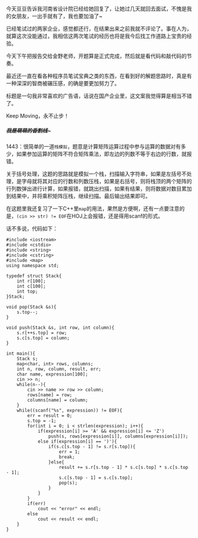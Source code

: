 今天豆豆告诉我河南省设计院已经给她回复了，让她过几天就回去面试，不愧是我的女朋友，一出手就有了，我也要加油了~  

已经笔试过的两家企业，感觉都还行，在结果出来之前我就不评论了。事在人为，就算这次没能通过，我相信这两次笔试的经历也将是我今后找工作道路上宝贵的经验。  

今天下午把报告交给金野老师，开题算是正式完成，然后就是看代码和敲代码的节奏。  

最近还一直在看各种程序员笔试宝典之类的东西，在看到好的解题思路时，真是有一种深深的智商被碾压感，的确是要更加努力了。  

标题是一句我非常喜欢的广告语，话说在国产企业里，这文案我觉得算是相当不错了。  

Keep Moving，永不止步！  

##### ~~~~~~~~~~~~我是萌萌的昏割线~~~~~~~~~~~~~  

1443：很简单的一道```栈模拟```，题意是计算矩阵运算过程中参与运算的数据对有多少，如果参加运算的矩阵不符合矩阵乘法，即左边的列数不等于右边的行数，就报错。  

关于括号处理，这题的思路就是模拟一个栈，扫描输入字符串，如果是左括号不处理，是字母就将其对应的行数和列数压栈，如果是右括号，则将栈顶的两个矩阵的行列数弹出进行计算，如果报错，就跳出扫描，如果有结果，则将数据对数目累加到结果中，并将乘积矩阵压栈，继续扫描。最后输出结果即可。  

在这题里我还复习了一下C++里```map```的用法，果然是方便啊，还有一点要注意的是，```(cin >> str) != EOF```在HOJ上会报错，还是得用scanf的形式。  

话不多说，代码如下：  

    #include <iostream>
    #include <cstdio>
    #include <string>
    #include <cstring>
    #include <map>
    using namespace std;
    
    typedef struct Stack{
        int r[100];
        int c[100];
        int top;
    }Stack;

    void pop(Stack &s){
        s.top--;
    }

    void push(Stack &s, int row, int column){
        s.r[++s.top] = row;
        s.c[s.top] = column;
    }
    
    int main(){
        Stack s;
        map<char, int> rows, columns;
        int n, row, column, result, err;
        char name, expression[100];
        cin >> n;
        while(n--){
            cin >> name >> row >> column;
            rows[name] = row;
            columns[name] = column;
        }
        while((scanf("%s", expression)) != EOF){
            err = result = 0;
            s.top = -1;
            for(int i = 0; i < strlen(expression); i++){
                if(expression[i] >= 'A' && expression[i] <= 'Z')
                    push(s, rows[expression[i]], columns[expression[i]]);
                else if(expression[i] == ')'){
                    if(s.c[s.top - 1] != s.r[s.top]){
                        err = 1;
                        break;
                    }else{
                        result += s.r[s.top - 1] * s.c[s.top] * s.c[s.top - 1];
                        s.c[s.top - 1] = s.c[s.top];
                        pop(s);
                    }
                }
            }
            if(err)
                cout << "error" << endl;
            else
                cout << result << endl;
        }
    }
